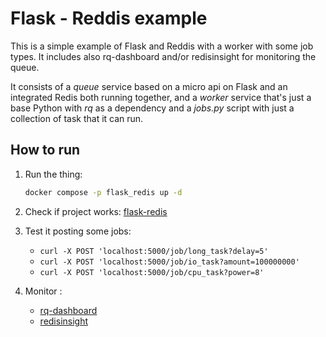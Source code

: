 # Flask - Reddis example

This is a simple example of Flask and Reddis with a worker with some job types. It includes also rq-dashboard and/or redisinsight for monitoring the queue.

It consists of a *queue* service based on a micro api on Flask and an integrated Redis both running together, and a *worker* service that's just a base Python with *rq* as a dependency and a *jobs.py* script with just a collection of task that it can run.

## How to run

1. Run the thing:
    ```sh
    docker compose -p flask_redis up -d
    ```

2. Check if project works:
[flask-redis](http://localhost:5000)

3. Test it posting some jobs:
    - `curl -X POST 'localhost:5000/job/long_task?delay=5'`
    - `curl -X POST 'localhost:5000/job/io_task?amount=100000000'`
    - `curl -X POST 'localhost:5000/job/cpu_task?power=8'`

4. Monitor :
    - [rq-dashboard](http://localhost:9181)
    - [redisinsight](http://localhost:3000)

